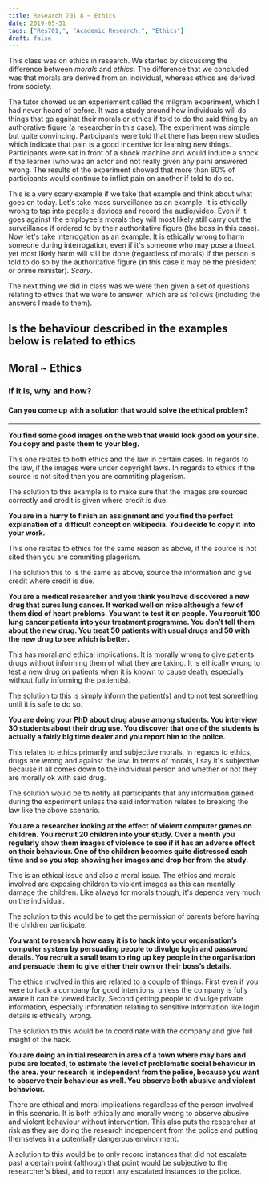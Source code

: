```yaml
---
title: Research 701 8 ~ Ethics
date: 2019-05-31
tags: ["Res701,", "Academic Research,", "Ethics"]
draft: false
---
```


This class was on ethics in research. We started by discussing the difference between *morals* and *ethics*. The difference that we concluded was that morals are derived from an individual, whereas ethics are derived from society. 

The tutor showed us an experiement called the milgram experiment, which I had never heard of before. It was a study around how individuals will do things that go against their morals or ethics if told to do the said thing by an authorative figure (a researcher in this case). The experiment was simple but quite convincing. Participants were told that there has been new studies which indicate that pain is a good incentive for learning new things. Participants were sat in front of a shock machine and would induce a shock if the learner (who was an actor and not really given any pain) answered wrong. The results of the experiment showed that more than 60% of participants would continue to inflict pain on another if told to do so.

This is a very scary example if we take that example and think about what goes on today. Let's take mass surveillance as an example. It is ethically wrong to tap into people's devices and record the audio/video. Even if it goes against the employee's morals they will most likely still carry out the surveillance if ordered to by their authoritative figure (the boss in this case). Now let's take interrogation as an example. It is ethically wrong to harm someone during interrogation, even if it's someone who may pose a threat, yet most likely harm will still be done (regardless of morals) if the person is told to do so by the authoritative figure (in this case it may be the president or prime minister). *Scary*.

The next thing we did in class was we were then given a set of questions relating to ethics that we were to answer, which are as follows (including the answers I made to them).


## Is the behaviour described in the examples below is related to ethics

## **Moral ~ Ethics**

### If it is, why and how?
#### Can you come up with a solution that would solve the ethical problem?

<hr>

**You find some good images on the web that would look good on your site.  You copy and paste them to your blog.**

This one relates to both ethics and the law in certain cases. In regards to the law, if the images were under copyright laws. In regards to ethics if the source is not sited then you are commiting plagerism.

The solution to this example is to make sure that the images are sourced correctly and credit is given where credit is due.

**You are in a hurry to finish an assignment and you find the perfect explanation of a difficult concept on wikipedia. You decide to copy it into your work.**

This one relates to ethics for the same reason as above, if the source is not sited then you are commiting plagerism.

The solution this to is the same as above, source the information and give credit where credit is due.

**You are a medical researcher and you think you have discovered a new drug that cures lung cancer.  It worked well on mice although a few of them died of heart problems. You want to test it on people.  You recruit 100 lung cancer patients into your treatment programme. You don’t tell them about the new drug.  You treat 50 patients with usual drugs and 50 with the new drug to see which is better.**

This has moral and ethical implications. It is morally wrong to give patients drugs without informing them of what they are taking. It is ethically wrong to test a new drug on patients when it is known to cause death, especially without fully informing the patient(s).

The solution to this is simply inform the patient(s) and to not test something until it is safe to do so.

**You are doing your PhD about drug abuse among students.  You interview 30 students about their drug use. You discover that one of the students is actually a fairly big time dealer and you report him to the police.**

This relates to ethics primarily and subjective morals. In regards to ethics, drugs are wrong and against the law. In terms of morals, I say it's subjective because it all comes down to the individual person and whether or not they are morally ok with said drug.

The solution would be to notify all participants that any information gained during the experiment unless the said information relates to breaking the law like the above scenario.

**You are a researcher looking at the effect of violent computer games on children.  You recruit 20 children into your study. Over a month you regularly show them images of violence to see if it has an adverse effect on their behaviour.  One of the children becomes quite distressed each time and so you stop showing her images and drop her from the study.**

This is an ethical issue and also a moral issue. The ethics and morals involved are exposing children to violent images as this can mentally damage the children. Like always for morals though, it's depends very much on the individual. 

The solution to this would be to get the permission of parents before having the children participate.

**You want to research how easy it is to hack into your organisation’s computer system by persuading people to divulge login and password details.  You recruit a small team to ring up key people in the organisation and persuade them to give either their own or their boss’s details.**

The ethics involved in this are related to a couple of things. First even if you were to hack a company for good intentions, unless the company is fully aware it can be viewed badly. Second getting people to divulge private information, especially information relating to sensitive information like login details is ethically wrong. 

The solution to this would be to coordinate with the company and give full insight of the hack.

**You are doing an initial research in area of a town where may bars and pubs are located, to estimate the level of problematic social behaviour in the area. your research is independent from the police, because you want to observe their behaviour as well. You observe both abusive and violent behaviour.**

There are ethical and moral implications regardless of the person involved in this scenario. It is both ethically and morally wrong to observe abusive and violent behaviour without intervention. This also puts the researcher at risk as they are doing the research independent from the police and putting themselves in a potentially dangerous environment.

A solution to this would be to only record instances that did not escalate past a certain point (although that point would be subjective to the researcher's bias), and to report any escalated instances to the police.